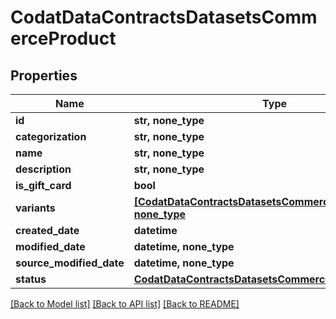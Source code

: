 # CodatDataContractsDatasetsCommerceProduct


## Properties
Name | Type | Description | Notes
------------ | ------------- | ------------- | -------------
**id** | **str, none_type** |  | [optional] 
**categorization** | **str, none_type** |  | [optional] 
**name** | **str, none_type** |  | [optional] 
**description** | **str, none_type** |  | [optional] 
**is_gift_card** | **bool** |  | [optional] 
**variants** | [**[CodatDataContractsDatasetsCommerceProductVariant], none_type**](CodatDataContractsDatasetsCommerceProductVariant.md) |  | [optional] 
**created_date** | **datetime** |  | [optional] 
**modified_date** | **datetime, none_type** |  | [optional] 
**source_modified_date** | **datetime, none_type** |  | [optional] 
**status** | [**CodatDataContractsDatasetsCommerceProductStatus**](CodatDataContractsDatasetsCommerceProductStatus.md) |  | [optional] 

[[Back to Model list]](../README.md#documentation-for-models) [[Back to API list]](../README.md#documentation-for-api-endpoints) [[Back to README]](../README.md)


